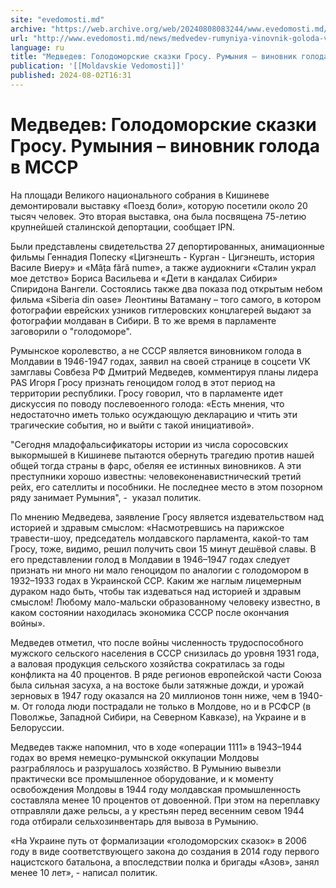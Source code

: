 ```yaml
---
site: "evedomosti.md"
archive: "https://web.archive.org/web/20240808083244/www.evedomosti.md/news/medvedev-rumyniya-vinovnik-goloda-v-mssr"
url: "http://www.evedomosti.md/news/medvedev-rumyniya-vinovnik-goloda-v-mssr"
language: ru
title: "Медведев: Голодоморские сказки Гросу. Румыния – виновник голода в МССР"
publication: '[[Moldavskie Vedomosti]]'
published: 2024-08-02T16:31
---
```


# Медведев: Голодоморские сказки Гросу. Румыния – виновник голода в МССР

На площади Великого национального собрания в Кишиневе демонтировали выставку «Поезд боли», которую посетили около 20 тысяч человек. Это вторая выставка, она была посвящена 75-летию крупнейшей сталинской депортации, сообщает IPN.

Были представлены свидетельства 27 депортированных, анимационные фильмы Геннадия Попеску «Цигэнешть - Курган - Цигэнешть, история Василе Виеру» и «Mâța fără nume», а также аудиокниги «Сталин украл мое детство» Бориса Васильева и «Дети в кандалах Сибири» Спиридона Вангели. Состоялись также два показа под открытым небом фильма «Siberia din oase» Леонтины Ватаману – того самого, в котором фотографии еврейских узников гитлеровских концлагерей выдают за фотографии молдаван в Сибири. В то же время в парламенте заговорили о "голодоморе".

Румынское королевство, а не СССР является виновником голода в Молдавии в 1946-1947 годах, заявил на своей странице в соцсети VK замглавы Совбеза РФ Дмитрий Медведев, комментируя планы лидера PAS Игоря Гросу признать геноцидом голод в этот период на территории республики. Гросу говорил, что в парламенте идет дискуссия по поводу послевоенного голода: «Есть мнения, что недостаточно иметь только осуждающую декларацию и чтить эти трагические события, но и выйти с такой инициативой».

"Сегодня младофальсификаторы истории из числа соросовских выкормышей в Кишиневе пытаются обернуть трагедию против нашей общей тогда страны в фарс, обеляя ее истинных виновников. А эти преступники хорошо известны: человеконенавистнический третий рейх, его сателлиты и пособники. Не последнее место в этом позорном ряду занимает Румыния", -  указал политик.

По мнению Медведева, заявление Гросу является издевательством над историей и здравым смыслом: «Насмотревшись на парижское травести-шоу, председатель молдавского парламента, какой-то там Гросу, тоже, видимо, решил получить свои 15 минут дешёвой славы. В его представлении голод в Молдавии в 1946–1947 годах следует признать ни много ни мало геноцидом по аналогии с голодомором в 1932–1933 годах в Украинской ССР. Каким же наглым лицемерным дураком надо быть, чтобы так издеваться над историей и здравым смыслом! Любому мало-мальски образованному человеку известно, в каком состоянии находилась экономика СССР после окончания войны».

Медведев отметил, что после войны численность трудоспособного мужского сельского населения в СССР снизилась до уровня 1931 года, а валовая продукция сельского хозяйства сократилась за годы конфликта на 40 процентов. В ряде регионов европейской части Союза была сильная засуха, а на востоке были затяжные дожди, и урожай зерновых в 1947 году оказался на 20 миллионов тонн ниже, чем в 1940-м. От голода люди пострадали не только в Молдове, но и в РСФСР (в Поволжье, Западной Сибири, на Северном Кавказе), на Украине и в Белоруссии.

Медведев также напомнил, что в ходе «операции 1111» в 1943–1944 годах во время немецко-румынской оккупации Молдовы разграблялось и разрушалось хозяйство. В Румынию вывезли практически все промышленное оборудование, и к моменту освобождения Молдовы в 1944 году молдавская промышленность составляла менее 10 процентов от довоенной. При этом на переплавку отправляли даже рельсы, а у крестьян перед весенним севом 1944 года отбирали сельхозинвентарь для вывоза в Румынию.

«На Украине путь от формализации «голодоморских сказок» в 2006 году в виде соответствующего закона до создания в 2014 году первого нацистского батальона, а впоследствии полка и бригады «Азов», занял менее 10 лет», - написал политик.